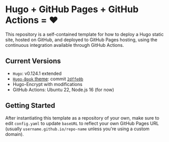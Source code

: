 # Hugo + GitHub Pages + GitHub Actions = ❤️

This repository is a self-contained template for how to deploy a
Hugo static site, hosted on GitHub, and deployed to GitHub Pages hosting,
using the continuous integration available through GitHub Actions.

## Current Versions

- `Hugo`: v0.124.1 extended
- [`Hugo-Book` theme](https://github.com/alex-shpak/hugo-book/): commit [`2dffe0b`](https://github.com/alex-shpak/hugo-book/commit/2dffe0bc7a5caac3e49bf2abe943ca412d5f4333)
- Hugo-Encrypt with modifications
- GitHub Actions: Ubuntu 22, Node.js 16 (for now)

## Getting Started

After instantiating this template as a repository of your own, make sure to edit `config.yaml` to update `baseURL` to reflect your own GitHub Pages URL (usually `username.github.io/repo-name` unless you're using a custom domain).
